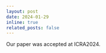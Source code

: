 ```yaml
---
layout: post
date: 2024-01-29 
inline: true
related_posts: false
---
```


Our paper was accepted at ICRA2024.
